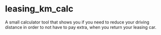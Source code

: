 # leasing_km_calc
A small calculator tool that shows you if you need to reduce your driving distance in order to not have to pay extra, when you return your leasing car.
